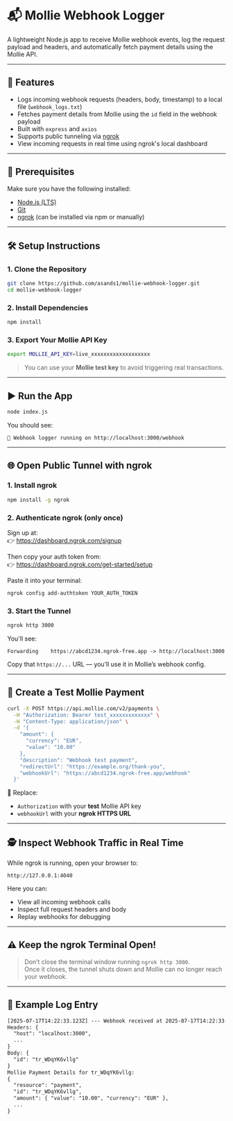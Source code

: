 # 📬 Mollie Webhook Logger

A lightweight Node.js app to receive Mollie webhook events, log the request payload and headers, and automatically fetch payment details using the Mollie API.

---

## 🚀 Features

- Logs incoming webhook requests (headers, body, timestamp) to a local file (`webhook_logs.txt`)
- Fetches payment details from Mollie using the `id` field in the webhook payload
- Built with `express` and `axios`
- Supports public tunneling via [ngrok](https://ngrok.com/)
- View incoming requests in real time using ngrok's local dashboard

---

## 🧱 Prerequisites

Make sure you have the following installed:

- [Node.js (LTS)](https://nodejs.org)
- [Git](https://git-scm.com)
- [ngrok](https://ngrok.com/) (can be installed via npm or manually)

---

## 🛠 Setup Instructions

### 1. Clone the Repository

```bash
git clone https://github.com/asands1/mollie-webhook-logger.git
cd mollie-webhook-logger
```

### 2. Install Dependencies

```bash
npm install
```

### 3. Export Your Mollie API Key

```bash
export MOLLIE_API_KEY=live_xxxxxxxxxxxxxxxxxxx
```

> You can use your **Mollie test key** to avoid triggering real transactions.

---

## ▶️ Run the App

```bash
node index.js
```

You should see:

```
🚀 Webhook logger running on http://localhost:3000/webhook
```

---

## 🌐 Open Public Tunnel with ngrok

### 1. Install ngrok

```bash
npm install -g ngrok
```

### 2. Authenticate ngrok (only once)

Sign up at:  
👉 https://dashboard.ngrok.com/signup

Then copy your auth token from:  
👉 https://dashboard.ngrok.com/get-started/setup

Paste it into your terminal:

```bash
ngrok config add-authtoken YOUR_AUTH_TOKEN
```

### 3. Start the Tunnel

```bash
ngrok http 3000
```

You'll see:

```
Forwarding    https://abcd1234.ngrok-free.app -> http://localhost:3000
```

Copy that `https://...` URL — you’ll use it in Mollie’s webhook config.

---

## 🔁 Create a Test Mollie Payment

```bash
curl -X POST https://api.mollie.com/v2/payments \
  -H "Authorization: Bearer test_xxxxxxxxxxxxx" \
  -H "Content-Type: application/json" \
  -d '{
    "amount": {
      "currency": "EUR",
      "value": "10.00"
    },
    "description": "Webhook test payment",
    "redirectUrl": "https://example.org/thank-you",
    "webhookUrl": "https://abcd1234.ngrok-free.app/webhook"
  }'
```

🔄 Replace:
- `Authorization` with your **test** Mollie API key
- `webhookUrl` with your **ngrok HTTPS URL**

---

## 🕵️ Inspect Webhook Traffic in Real Time

While ngrok is running, open your browser to:

```
http://127.0.0.1:4040
```

Here you can:

- View all incoming webhook calls
- Inspect full request headers and body
- Replay webhooks for debugging

---

## ⚠️ Keep the ngrok Terminal Open!

> Don’t close the terminal window running `ngrok http 3000`.  
> Once it closes, the tunnel shuts down and Mollie can no longer reach your webhook.

---

## 📄 Example Log Entry

```txt
[2025-07-17T14:22:33.123Z] --- Webhook received at 2025-07-17T14:22:33.123Z ---
Headers: {
  "host": "localhost:3000",
  ...
}
Body: {
  "id": "tr_WDqYK6vllg"
}
Mollie Payment Details for tr_WDqYK6vllg:
{
  "resource": "payment",
  "id": "tr_WDqYK6vllg",
  "amount": { "value": "10.00", "currency": "EUR" },
  ...
}
```
